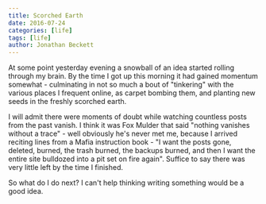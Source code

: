 ```yaml
---
title: Scorched Earth
date: 2016-07-24
categories: [life]
tags: [life]
author: Jonathan Beckett
---
```


At some point yesterday evening a snowball of an idea started rolling through my brain. By the time I got up this morning it had gained momentum somewhat - culminating in not so much a bout of "tinkering" with the various places I frequent online, as carpet bombing them, and planting new seeds in the freshly scorched earth.

I will admit there were moments of doubt while watching countless posts from the past vanish. I think it was Fox Mulder that said "nothing vanishes without a trace" - well obviously he's never met me, because I arrived reciting lines from a Mafia instruction book - "I want the posts gone, deleted, burned, the trash burned, the backups burned, and then I want the entire site bulldozed into a pit set on fire again". Suffice to say there was very little left by the time I finished.

So what do I do next? I can't help thinking writing something would be a good idea.